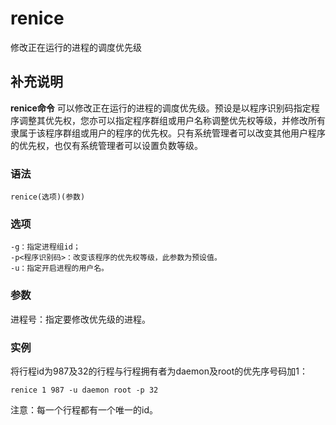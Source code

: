 # renice

修改正在运行的进程的调度优先级

## 补充说明

**renice命令** 可以修改正在运行的进程的调度优先级。预设是以程序识别码指定程序调整其优先权，您亦可以指定程序群组或用户名称调整优先权等级，并修改所有隶属于该程序群组或用户的程序的优先权。只有系统管理者可以改变其他用户程序的优先权，也仅有系统管理者可以设置负数等级。

### 语法

```text
renice(选项)(参数)
```

### 选项

```text
-g：指定进程组id；
-p<程序识别码>：改变该程序的优先权等级，此参数为预设值。
-u：指定开启进程的用户名。
```

### 参数

进程号：指定要修改优先级的进程。

### 实例

将行程id为987及32的行程与行程拥有者为daemon及root的优先序号码加1：

```text
renice 1 987 -u daemon root -p 32
```

注意：每一个行程都有一个唯一的id。

